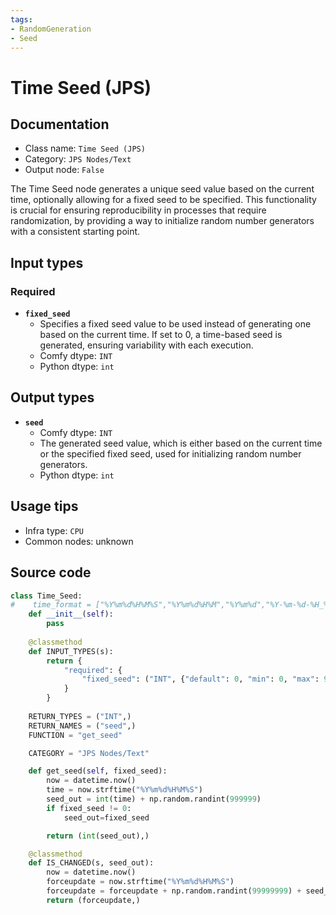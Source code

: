 ```yaml
---
tags:
- RandomGeneration
- Seed
---
```


# Time Seed (JPS)
## Documentation
- Class name: `Time Seed (JPS)`
- Category: `JPS Nodes/Text`
- Output node: `False`

The Time Seed node generates a unique seed value based on the current time, optionally allowing for a fixed seed to be specified. This functionality is crucial for ensuring reproducibility in processes that require randomization, by providing a way to initialize random number generators with a consistent starting point.
## Input types
### Required
- **`fixed_seed`**
    - Specifies a fixed seed value to be used instead of generating one based on the current time. If set to 0, a time-based seed is generated, ensuring variability with each execution.
    - Comfy dtype: `INT`
    - Python dtype: `int`
## Output types
- **`seed`**
    - Comfy dtype: `INT`
    - The generated seed value, which is either based on the current time or the specified fixed seed, used for initializing random number generators.
    - Python dtype: `int`
## Usage tips
- Infra type: `CPU`
- Common nodes: unknown


## Source code
```python
class Time_Seed:
#    time_format = ["%Y%m%d%H%M%S","%Y%m%d%H%M","%Y%m%d","%Y-%m-%d-%H_%M_%S","%Y-%m-%d-%H_%M","%Y-%m-%d","%Y-%m-%d %H_%M_%S","%Y-%m-%d %H_%M","%Y-%m-%d","%H%M","%H%M%S","%H_%M","%H_%M_%S"]
    def __init__(self):
        pass
    
    @classmethod
    def INPUT_TYPES(s):
        return {
            "required": {
                "fixed_seed": ("INT", {"default": 0, "min": 0, "max": 99999999999, "step": 1}),
            }
        }
    
    RETURN_TYPES = ("INT",)
    RETURN_NAMES = ("seed",)
    FUNCTION = "get_seed"

    CATEGORY = "JPS Nodes/Text"

    def get_seed(self, fixed_seed):
        now = datetime.now()
        time = now.strftime("%Y%m%d%H%M%S")
        seed_out = int(time) + np.random.randint(999999)
        if fixed_seed != 0:
            seed_out=fixed_seed

        return (int(seed_out),)

    @classmethod
    def IS_CHANGED(s, seed_out):
        now = datetime.now()
        forceupdate = now.strftime("%Y%m%d%H%M%S")
        forceupdate = forceupdate + np.random.randint(99999999) + seed_out
        return (forceupdate,)

```

